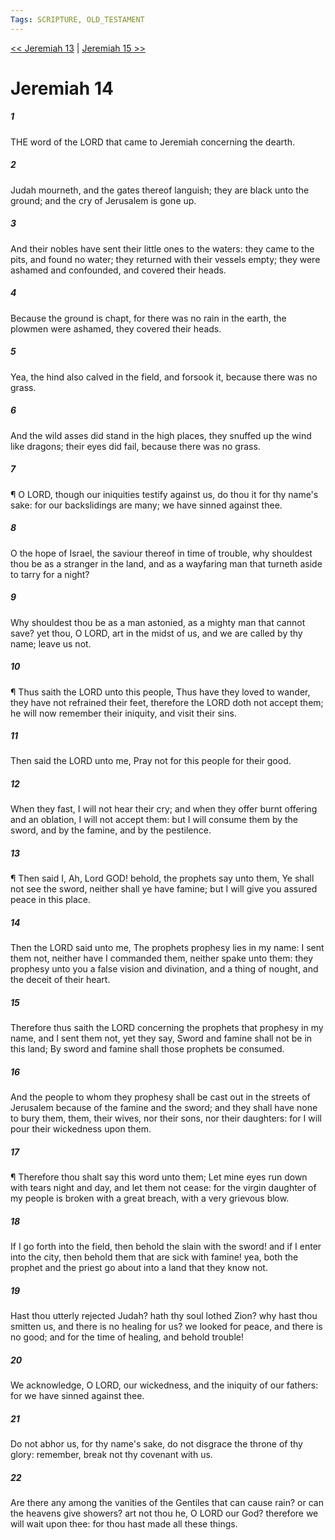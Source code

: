 ```yaml
---
Tags: SCRIPTURE, OLD_TESTAMENT
---
```


[<< Jeremiah 13](OLD_TESTAMENT/24_Jeremiah/Jeremiah_13.md) | [Jeremiah 15 >>](OLD_TESTAMENT/24_Jeremiah/Jeremiah_15.md)

# Jeremiah 14

##### 1
 THE word of the LORD that came to Jeremiah concerning the dearth.
##### 2
 Judah mourneth, and the gates thereof languish; they are black unto the ground; and the cry of Jerusalem is gone up.
##### 3
 And their nobles have sent their little ones to the waters: they came to the pits, and found no water; they returned with their vessels empty; they were ashamed and confounded, and covered their heads.
##### 4
 Because the ground is chapt, for there was no rain in the earth, the plowmen were ashamed, they covered their heads.
##### 5
 Yea, the hind also calved in the field, and forsook it, because there was no grass.
##### 6
 And the wild asses did stand in the high places, they snuffed up the wind like dragons; their eyes did fail, because there was no grass.
##### 7
 ¶ O LORD, though our iniquities testify against us, do thou it for thy name's sake: for our backslidings are many; we have sinned against thee.
##### 8
 O the hope of Israel, the saviour thereof in time of trouble, why shouldest thou be as a stranger in the land, and as a wayfaring man that turneth aside to tarry for a night?
##### 9
 Why shouldest thou be as a man astonied, as a mighty man that cannot save?  yet thou, O LORD, art in the midst of us, and we are called by thy name; leave us not.
##### 10
 ¶ Thus saith the LORD unto this people, Thus have they loved to wander, they have not refrained their feet, therefore the LORD doth not accept them; he will now remember their iniquity, and visit their sins.
##### 11
 Then said the LORD unto me, Pray not for this people for their good.
##### 12
 When they fast, I will not hear their cry; and when they offer burnt offering and an oblation, I will not accept them: but I will consume them by the sword, and by the famine, and by the pestilence.
##### 13
 ¶ Then said I, Ah, Lord GOD!  behold, the prophets say unto them, Ye shall not see the sword, neither shall ye have famine; but I will give you assured peace in this place.
##### 14
 Then the LORD said unto me, The prophets prophesy lies in my name: I sent them not, neither have I commanded them, neither spake unto them: they prophesy unto you a false vision and divination, and a thing of nought, and the deceit of their heart.
##### 15
 Therefore thus saith the LORD concerning the prophets that prophesy in my name, and I sent them not, yet they say, Sword and famine shall not be in this land; By sword and famine shall those prophets be consumed.
##### 16
 And the people to whom they prophesy shall be cast out in the streets of Jerusalem because of the famine and the sword; and they shall have none to bury them, them, their wives, nor their sons, nor their daughters: for I will pour their wickedness upon them.
##### 17
 ¶ Therefore thou shalt say this word unto them; Let mine eyes run down with tears night and day, and let them not cease: for the virgin daughter of my people is broken with a great breach, with a very grievous blow.
##### 18
 If I go forth into the field, then behold the slain with the sword!  and if I enter into the city, then behold them that are sick with famine!  yea, both the prophet and the priest go about into a land that they know not.
##### 19
 Hast thou utterly rejected Judah?  hath thy soul lothed Zion?  why hast thou smitten us, and there is no healing for us? we looked for peace, and there is no good; and for the time of healing, and behold trouble!
##### 20
 We acknowledge, O LORD, our wickedness, and the iniquity of our fathers: for we have sinned against thee.
##### 21
 Do not abhor us, for thy name's sake, do not disgrace the throne of thy glory: remember, break not thy covenant with us.
##### 22
 Are there any among the vanities of the Gentiles that can cause rain?  or can the heavens give showers?  art not thou he, O LORD our God?  therefore we will wait upon thee: for thou hast made all these things.
